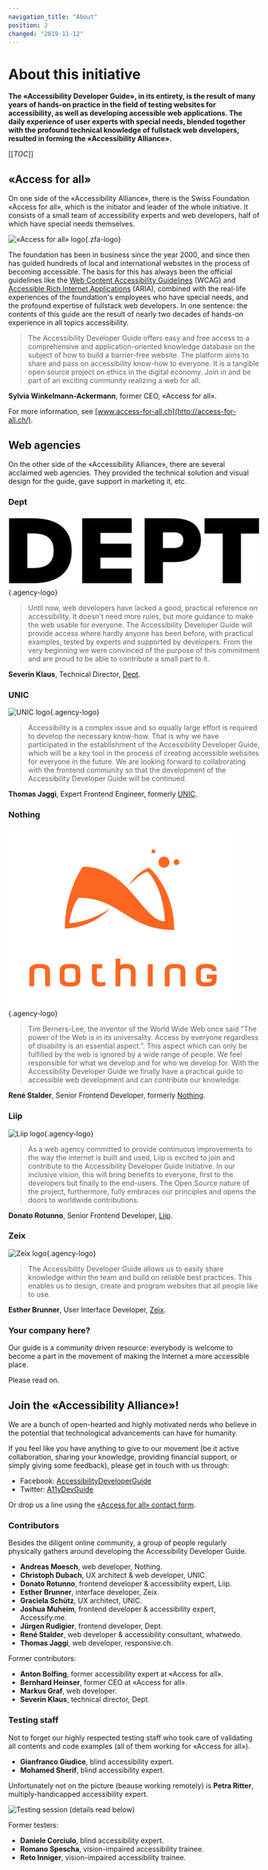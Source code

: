 ```yaml
---
navigation_title: "About"
position: 2
changed: "2019-11-12"
---
```


# About this initiative

**The «Accessibility Developer Guide», in its entirety, is the result of many years of hands-on practice in the field of testing websites for accessibility, as well as developing accessible web applications. The daily experience of user experts with special needs, blended together with the profound technical knowledge of fullstack web developers, resulted in forming the «Accessibility Alliance».**

[[_TOC_]]

## «Access for all»

On one side of the «Accessibility Alliance», there is the Swiss Foundation «Access for all», which is the initiator and leader of the whole initiative. It consists of a small team of accessibility experts and web developers, half of which have special needs themselves.

![«Access for all» logo](_media/zfa.png){.zfa-logo}

The foundation has been in business since the year 2000, and since then has guided hundreds of local and international websites in the process of becoming accessible. The basis for this has always been the official guidelines like the [Web Content Accessibility Guidelines](https://www.w3.org/WAI/standards-guidelines/wcag/) (WCAG) and [Accessible Rich Internet Applications](https://www.w3.org/TR/html-aria/) (ARIA), combined with the real-life experiences of the foundation's employees who have special needs, and the profound expertise of fullstack web developers. In one sentence: the contents of this guide are the result of nearly two decades of hands-on experience in all topics accessibility.

> The Accessibility Developer Guide offers easy and free access to a comprehensive and application-oriented knowledge database on the subject of how to build a barrier-free website. The platform aims to share and pass on accessibility know-how to everyone. It is a tangible open source project on ethics in the digital economy. Join in and be part of an exciting community realizing a web for all.

**Sylvia Winkelmann-Ackermann**, former CEO, «Access for all».

For more information, see [www.access-for-all.ch](http://access-for-all.ch/).

## Web agencies

On the other side of the «Accessibility Alliance», there are several acclaimed web agencies. They provided the technical solution and visual design for the guide, gave support in marketing it, etc.

### Dept

![Dept logo](_media/dept.png){.agency-logo}

> Until now, web developers have lacked a good, practical reference on accessibility. It doesn't need more rules, but more guidance to make the web usable for everyone. The Accessibility Developer Guide will provide access where hardly anyone has been before, with practical examples, tested by experts and supported by developers. From the very beginning we were convinced of the purpose of this commitment and are proud to be able to contribute a small part to it.

**Severin Klaus**, Technical Director, [Dept](https://www.deptagency.com/).

### UNIC

![UNIC logo](_media/unic.png){.agency-logo}

> Accessibility is a complex issue and so equally large effort is required to develop the necessary know-how. That is why we have participated in the establishment of the Accessibility Developer Guide, which will be a key tool in the process of creating accessible websites for everyone in the future. We are looking forward to collaborating with the frontend community so that the development of the Accessibility Developer Guide will be continued.

**Thomas Jaggi**, Expert Frontend Engineer, formerly [UNIC](https://www.unic.com/).

### Nothing

![Nothing logo](_media/nothing.png){.agency-logo}

> Tim Berners-Lee, the inventor of the World Wide Web once said “The power of the Web is in its universality. Access by everyone regardless of disability is an essential aspect.”. This aspect which can only be fulfilled by the web is ignored by a wide range of people. We feel responsible for what we develop and for who we develop for. With the Accessibility Developer Guide we finally have a practical guide to accessible web development and can contribute our knowledge.

**René Stalder**, Senior Frontend Developer, formerly [Nothing](https://www.nothing.ch/).

### Liip

![Liip logo](_media/liip.png){.agency-logo}

> As a web agency committed to provide continuous improvements to the way the internet is built and used, Liip is excited to join and contribute to the Accessibility Developer Guide initiative. In our inclusive vision, this will bring benefits to everyone, first to the developers but finally to the end-users. The Open Source nature of the project, furthermore, fully embraces our principles and opens the doors to worldwide contributions.

**Donato Rotunno**, Senior Frontend Developer, [Liip](https://www.liip.ch/en).

### Zeix

![Zeix logo](_media/zeix.png){.agency-logo}

> The Accessibility Developer Guide allows us to easily share knowledge within the team and build on reliable best practices. This enables us to design, create and program websites that all people like to use.

**Esther Brunner**, User Interface Developer, [Zeix](https://zeix.com/).

### Your company here?

Our guide is a community driven resource: everybody is welcome to become a part in the movement of making the Internet a more accessible place.

Please read on.

## Join the «Accessibility Alliance»!

We are a bunch of open-hearted and highly motivated nerds who believe in the potential that technological advancements can have for humanity.

If you feel like you have anything to give to our movement (be it active collaboration, sharing your knowledge, providing financial support, or simply giving some feedback), please get in touch with us through:

- Facebook: [AccessibilityDeveloperGuide](https://www.facebook.com/AccessibilityDeveloperGuide)
- Twitter: [A11yDevGuide](https://twitter.com/A11yDevGuide)

Or drop us a line using the [«Access for all» contact form](http://access-for-all.ch/en/contact.html).

### Contributors

Besides the diligent online community, a group of people regularly physically gathers around developing the Accessibility Developer Guide.

<!-- ![The core team working on the Accessibility Developer Guide (details read below)](_media/core-team.jpg) -->

- **Andreas Moesch**, web developer, Nothing.
- **Christoph Dubach**, UX architect & web developer, UNIC.
- **Donato Rotunno**, frontend developer & accessibility expert, Liip.
- **Esther Brunner**, interface developer, Zeix.
- **Graciela Schütz**, UX architect, UNIC.
- **Joshua Muheim**, frontend developer & accessibility expert, Accessify&#46;me.
- **Jürgen Rudigier**, frontend developer, Dept.
- **René Stalder**, web developer & accessibility consultant, whatwedo.
- **Thomas Jaggi**, web developer, responsive&#46;ch.

Former contributors:

- **Anton Bolfing**, former accessibility expert at «Access for all».
- **Bernhard Heinser**, former CEO at «Access for all».
- **Markus Graf**, web developer.
- **Severin Klaus**, technical director, Dept.

### Testing staff

Not to forget our highly respected testing staff who took care of validating all contents and code examples (all of them working for «Access for all»).

- **Gianfranco Giudice**, blind accessibility expert.
- **Mohamed Sherif**, blind accessibility expert.

Unfortunately not on the picture (beause working remotely) is **Petra Ritter**, multiply-handicapped accessibility expert.

![Testing session (details read below)](_media/testing-team.jpg)

Former testers:

- **Daniele Corciulo**, blind accessibility expert.
- **Romano Spescha**, vision-impaired accessibility trainee.
- **Reto Inniger**, vision-impaired accessibility trainee.
